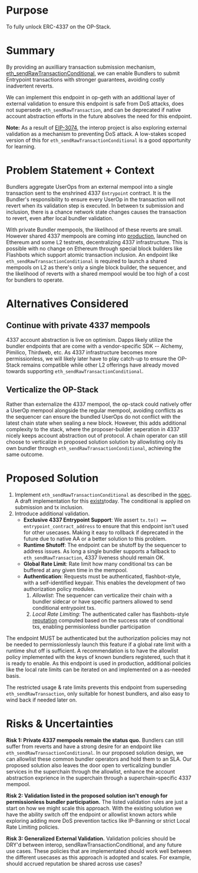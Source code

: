# Purpose

To fully unlock ERC-4337 on the OP-Stack.

# Summary

By providing an auxilliary transaction submission mechanism, [eth_sendRawTransactionConditional](https://notes.ethereum.org/@yoav/SkaX2lS9j), we can enable Bundlers to submit Entrypoint transactions with stronger guarantees, avoiding costly inadvertent reverts.

We can implement this endpoint in op-geth with an additional layer of external validation to ensure this endpoint is safe from DoS attacks, does not supersede `eth_sendRawTransaction`, and can be deprecated if native account abstraction efforts in the future absolves the need for this endpoint.

**Note:** As a result of [EIP-3074](https://eips.ethereum.org/EIPS/eip-3074), the interop project is also exploring external validation as a mechanism to preventing DoS attack. A low-stakes scoped version of this for `eth_sendRawTransactionConditional` is a good opportunity for learning.


# Problem Statement + Context

Bundlers aggregate UserOps from an external mempool into a single transaction sent to the enshrined 4337 `Entrypoint` contract. It is the Bundler's responsibility to ensure every UserOp in the transaction will not revert when its validation step is executed. In between tx submission and inclusion, there is a chance network state changes causes the transaction to revert, even after local bundler validation.

With private Bundler mempools, the likelihood of these reverts are small. However shared 4337 mempools are coming into [production](https://medium.com/etherspot/decentralized-future-erc-4337-shared-mempool-launches-on-ethereum-b6c860072f41), launched on Ethereum and some L2 testnets, decentralizing 4337 infrastructure. This is possible with no change on Ethereum through special block builders like Flashbots which support atomic transaction inclusion. An endpoint like `eth_sendRawTransactionConditional` is required to launch a shared mempools on L2 as there's only a single block builder, the sequencer, and the likelihood of reverts with a shared mempool would be too high of a cost for bundlers to operate.


# Alternatives Considered

## Continue with private 4337 mempools

4337 account abstraction is live on optimism. Dapps likely utilize the bundler endpoints that are come with a vendor-specific SDK -- Alchemy, Pimilico, Thirdweb, etc. As 4337 infrastructure becomes more permissionless, we will likely later have to play catch-up to ensure the OP-Stack remains compatible while other L2 offerings have already moved towards supporting `eth_sendRawTransactionConditional`.

## Verticalize the OP-Stack

Rather than externalize the 4337 mempool, the op-stack could natively offer a UserOp mempool alongside the regular mempool, avoiding conflicts as the sequencer can ensure the bundled UserOps do not conflict with the latest chain state when sealing a new block. However, this adds additional complexity to the stack, where the proposer-builder seperation in 4337 nicely keeps account abstraction out of protocol. A chain operator can still choose to verticalize in proposed solution solution by allowlisting only its own bundler through `eth_sendRawTransactionConditional`, achieving the same outcome.


# Proposed Solution

1. Implement `eth_sendRawTransactionConditional` as described in the [spec](https://notes.ethereum.org/@yoav/SkaX2lS9j). A draft implementation for this [exists](https://github.com/ethereum/go-ethereum/compare/master...tynes:go-ethereum:eip4337)today. The conditional is applied on submission and tx inclusion.
2. Introduce additional validation.
    * **Exclusive 4337 Entrypoint Support**: We assert `tx.to() == entrypoint_contract_address` to ensure that this endpoint isn't used for other usecases. Making it easy to rollback if deprecated in the future due to native AA or a better solution to this problem.
    * **Runtime Shutoff**: The endpoint can be shutoff by the sequencer to address issues. As long a single bundler supports a fallback to `eth_sendRawTransaction`, 4337 liveness should remain OK.
    * **Global Rate Limit**: Rate limit how many conditional txs can be buffered at any given time in the mempool.
    * **Authentication**: Requests must be authenticated, flashbot-style, with a self-identified keypair. This enables the development of two authorization policy modules.
        1. _Allowlist_: The sequencer can verticalize their chain with a bundler sidecar or have specific partners allowed to send conditional entrypoint txs.
        2. _Local Rate Limiting_: The authenticated caller has flashbots-style [reputation](https://docs.flashbots.net/flashbots-auction/advanced/reputation) computed based on the success rate of conditional txs, enabling permisionless bundler participation

The endpoint MUST be authenticated but the authorization policies may not be needed to permissionlessly launch this feature if a global rate limit with a runtime shut off is sufficient. A recommendation is to have the allowlist policy implemented with the keys of known bundlers registered, such that it is ready to enable. As this endpoint is used in production, additional policies like the local rate limits can be iterated on and implemented on a as-needed basis.

The restricted usage & rate limits prevents this endpoint from superseding `eth_sendRawTransaction`, only suitable for honest bundlers, and also easy to wind back if needed later on.

# Risks & Uncertainties

**Risk 1: Private 4337 mempools remain the status quo.** Bundlers can still suffer from reverts and have a strong desire for an endpoint like `eth_sendRawTransactionConditional`. In our proposed solution design, we can allowlist these common bundler operators and hold them to an SLA. Our proposed solution also leaves the door open to verticalizing bundler services in the superchain through the allowlist, enhance the account abstraction exprience in the superchain through a superchain-specific 4337 mempool.

**Risk 2: Validation listed in the proposed solution isn't enough for permissionless bundler participation.** The listed validation rules are just a start on how we might scale this approach. With the existing solution we have the ability switch off the endpoint or allowlist known actors while exploring adding more DoS prevention tactics like IP-Banning or strict Local Rate Limiting policies.

**Risk 3: Generalized External Validation.** Validation policies should be DRY'd between interop, sendRawTransactionConditional, and any future use cases. These policies that are implementated should work well between the different usecases as this approach is adopted and scales. For example, should accrued reputation be shared across use cases?
